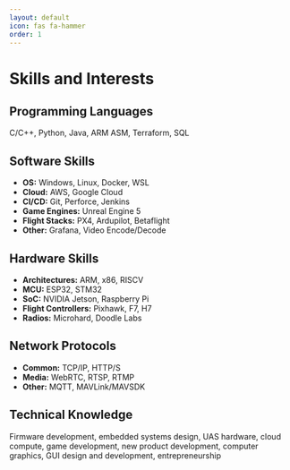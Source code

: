 ```yaml
---
layout: default
icon: fas fa-hammer
order: 1
---
```


# Skills and Interests

## Programming Languages
C/C++, Python, Java, ARM ASM, Terraform, SQL

## Software Skills

- **OS:** Windows, Linux, Docker, WSL
- **Cloud:** AWS, Google Cloud
- **CI/CD:** Git, Perforce, Jenkins
- **Game Engines:** Unreal Engine 5
- **Flight Stacks:** PX4, Ardupilot, Betaflight
- **Other:** Grafana, Video Encode/Decode

## Hardware Skills

- **Architectures:** ARM, x86, RISCV
- **MCU:** ESP32, STM32
- **SoC:** NVIDIA Jetson, Raspberry Pi
- **Flight Controllers:** Pixhawk, F7, H7
- **Radios:** Microhard, Doodle Labs

## Network Protocols

- **Common:** TCP/IP, HTTP/S
- **Media:** WebRTC, RTSP, RTMP
- **Other:** MQTT, MAVLink/MAVSDK

## Technical Knowledge
Firmware development, embedded systems design, UAS hardware, cloud compute, game development, new product development, computer graphics, GUI design and development, entrepreneurship